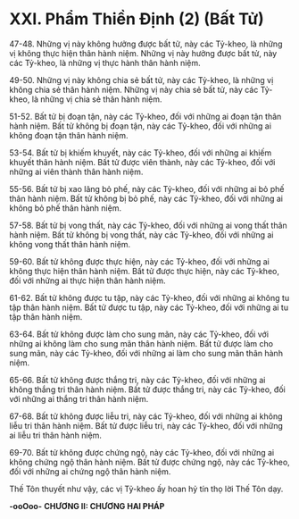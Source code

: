 # XXI. Phẩm Thiền Ðịnh (2) (Bất Tử)

<!--pg-->
47-48. Những vị này không hưởng được bất tử, này các Tỷ-kheo, là những vị không thực hiện thân hành
niệm. Những vị này hưởng được bất tử, này các Tỷ-kheo, là những vị thực hành thân hành niệm.

<!--pg-->
49-50. Những vị này không chia sẻ bất tử, này các Tỷ-kheo, là những vị không chia sẻ thân hành niệm.
Những vị này chia sẻ bất tử, này các Tỷ-kheo, là những vị chia sẻ thân hành niệm.

<!--pg-->
51-52. Bất tử bị đoạn tận, này các Tỷ-kheo, đối với những ai đoạn tận thân hành niệm. Bất tử không bị
đoạn tận, này các Tỷ-kheo, đối với những ai không đoạn tận thân hành niệm.

<!--pg-->
53-54. Bất tử bị khiếm khuyết, này các Tỷ-kheo, đối với những ai khiếm khuyết thân hành niệm. Bất tử
được viên thành, này các Tỷ-kheo, đối với những ai viên thành thân hành niệm.

<!--pg-->
55-56. Bất tử bị xao lãng bỏ phế, này các Tỷ-kheo, đối với những ai bỏ phế thân hành niệm. Bất tử
không bị bỏ phế, này các Tỷ-kheo, đối với những ai không bỏ phế thân hành niệm.

<!--pg-->
57-58. Bất tử bị vong thất, này các Tỷ-kheo, đối với những ai vong thất thân hành niệm. Bất tử không bị
vong thất, này các Tỷ-kheo, đối với những ai không vong thất thân hành niệm.

<!--pg-->
59-60. Bất tử không được thực hiện, này các Tỷ-kheo, đối với những ai không thực hiện thân hành niệm.
Bất tử được thực hiện, này các Tỷ-kheo, đối với những ai thực hiện thân hành niệm.

<!--pg-->
61-62. Bất tử không được tu tập, này các Tỷ-kheo, đối với những ai không tu tập thân hành niệm. Bất tử
được tu tập, này các Tỷ-kheo, đối với những ai tu tập thân hành niệm.

<!--pg-->
63-64. Bất tử không được làm cho sung mãn, này các Tỷ-kheo, đối với những ai không làm cho sung
mãn thân hành niệm. Bất tử được làm cho sung mãn, này các Tỷ-kheo, đối với những ai làm cho sung
mãn thân hành niệm.

<!--pg-->
65-66. Bất tử không được thắng tri, này các Tỷ-kheo, đối với những ai không thắng tri thân hành niệm.
Bất tử được thắng tri, này các Tỷ-kheo, đối với những ai thắng tri thân hành niệm.

<!--pg-->
67-68. Bất tử không được liễu tri, này các Tỷ-kheo, đối với những ai không liễu tri thân hành niệm. Bất
tử được liễu tri, này các Tỷ-kheo, đối với những ai liễu tri thân hành niệm.

<!--pg-->
69-70. Bất tử không được chứng ngộ, này các Tỷ-kheo, đối với những ai không chứng ngộ thân hành
niệm. Bất tử được chứng ngộ, này các Tỷ-kheo, đối với những ai chứng ngộ thân hành niệm.

Thế Tôn thuyết như vậy, các vị Tỷ-kheo ấy hoan hỷ tín thọ lời Thế Tôn dạy.

**-ooOoo-**
**CHƯƠNG II: CHƯƠNG HAI PHÁP**

